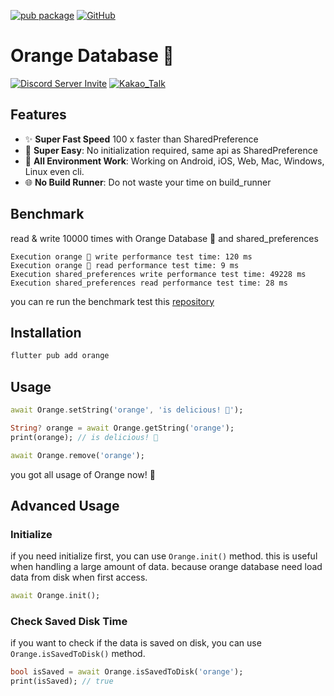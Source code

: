 [![pub package](https://img.shields.io/pub/v/orange.svg)](https://pub.dartlang.org/packages/orange)
[![GitHub](https://img.shields.io/github/stars/melodysdreamj/orange.svg?style=social&label=Star)](https://github.com/melodysdreamj/orange)



# Orange Database 🍊
[![Discord Server Invite](https://img.shields.io/badge/DISCORD-JOIN%20SERVER-5663F7?style=for-the-badge&logo=discord&logoColor=white)](https://discord.gg/zXXHvAXCug)
[![Kakao_Talk](https://img.shields.io/badge/KakaoTalk-Join%20Room-FEE500?style=for-the-badge&logo=kakao)](https://open.kakao.com/o/gEwrffbg)

## Features

- ✨ **Super Fast Speed**  100 x faster than SharedPreference
- 🦄 **Super Easy**: No initialization required, same api as SharedPreference
- 🚀 **All Environment Work**: Working on Android, iOS, Web, Mac, Windows, Linux even cli.
- 🌐 **No Build Runner**: Do not waste your time on build_runner


## Benchmark
read & write 10000 times with Orange Database 🍊 and shared_preferences
```
Execution orange 🍊 write performance test time: 120 ms
Execution orange 🍊 read performance test time: 9 ms
Execution shared_preferences write performance test time: 49228 ms
Execution shared_preferences read performance test time: 28 ms
```
you can re run the benchmark test this [repository](https://github.com/melodysdreamj/benchmark_for_orange_database)

## Installation
```bash
flutter pub add orange
```

## Usage
```dart
await Orange.setString('orange', 'is delicious! 🍊');

String? orange = await Orange.getString('orange');
print(orange); // is delicious! 🍊

await Orange.remove('orange');
```
you got all usage of Orange now! 🎉

## Advanced Usage

### Initialize
if you need initialize first, you can use `Orange.init()` method.
this is useful when handling a large amount of data. because orange database need load data from disk when first access.
```dart
await Orange.init();
```

### Check Saved Disk Time
if you want to check if the data is saved on disk, you can use `Orange.isSavedToDisk()` method.
```dart
bool isSaved = await Orange.isSavedToDisk('orange');
print(isSaved); // true
```
